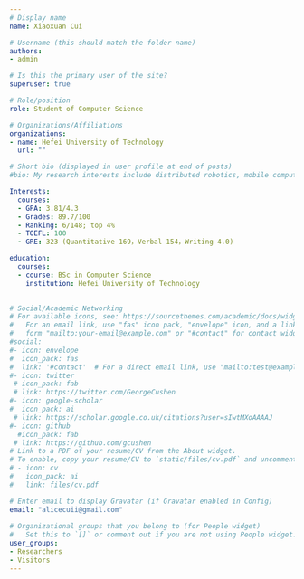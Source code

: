 ```yaml
---
# Display name
name: Xiaoxuan Cui

# Username (this should match the folder name)
authors:
- admin

# Is this the primary user of the site?
superuser: true

# Role/position
role: Student of Computer Science

# Organizations/Affiliations
organizations:
- name: Hefei University of Technology
  url: ""

# Short bio (displayed in user profile at end of posts)
#bio: My research interests include distributed robotics, mobile computing and programmable matter.

Interests:
  courses:
  - GPA: 3.81/4.3
  - Grades: 89.7/100
  - Ranking: 6/148; top 4%
  - TOEFL: 100
  - GRE: 323 (Quantitative 169，Verbal 154，Writing 4.0)

education:
  courses:
  - course: BSc in Computer Science
    institution: Hefei University of Technology
    

# Social/Academic Networking
# For available icons, see: https://sourcethemes.com/academic/docs/widgets/#icons
#   For an email link, use "fas" icon pack, "envelope" icon, and a link in the
#   form "mailto:your-email@example.com" or "#contact" for contact widget.
#social:
#- icon: envelope
#  icon_pack: fas
#  link: '#contact'  # For a direct email link, use "mailto:test@example.org".
#- icon: twitter
 # icon_pack: fab
 # link: https://twitter.com/GeorgeCushen
#- icon: google-scholar
#  icon_pack: ai
 # link: https://scholar.google.co.uk/citations?user=sIwtMXoAAAAJ
#- icon: github
  #icon_pack: fab
 # link: https://github.com/gcushen
# Link to a PDF of your resume/CV from the About widget.
# To enable, copy your resume/CV to `static/files/cv.pdf` and uncomment the lines below.  
# - icon: cv
#   icon_pack: ai
#   link: files/cv.pdf

# Enter email to display Gravatar (if Gravatar enabled in Config)
email: "alicecuii@gmail.com"
  
# Organizational groups that you belong to (for People widget)
#   Set this to `[]` or comment out if you are not using People widget.  
user_groups:
- Researchers
- Visitors
---
```


